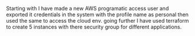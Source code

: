 Starting with I have made a new AWS programatic access user and exported it credentials in the system with the profile name as personal then used the same to access the cloud env.
going further I have used terraform to create 5 instances with there security group for different applications.
